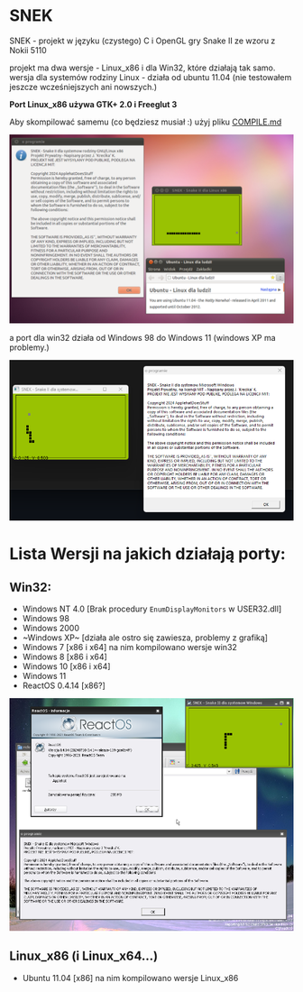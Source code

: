 # SNEK
SNEK - projekt w języku (czystego) C i OpenGL gry Snake II ze wzoru z Nokii 5110

projekt ma dwa wersje - Linux_x86 i dla Win32, które działają tak samo.
wersja dla systemów rodziny Linux - działa od ubuntu 11.04 (nie testowałem jeszcze wcześniejszych ani nowszych.)

**Port Linux_x86 używa GTK+ 2.0 i Freeglut 3**

Aby skompilować samemu (co będziesz musiał :) użyj pliku <a href="https://github.com/ApplehatDot/SNEK/blob/main/docs%2FCOMPILE.md">COMPILE.md</a>

<img src="source/images/ubuntuSNEK.png">

a port dla win32 działa od Windows 98 do Windows 11 (windows XP ma problemy.)

<img src="source/images/windowsSNEK.png">

# Lista Wersji na jakich działają porty:
## Win32:
- Windows NT 4.0 [Brak procedury `EnumDisplayMonitors` w USER32.dll]
- Windows 98
- Windows 2000
- ~Windows XP~ [działa ale ostro się zawiesza, problemy z grafiką]
- Windows 7 [x86 i x64] na nim kompilowano wersje win32
- Windows 8 [x86 i x64]
- Windows 10 [x86 i x64]
- Windows 11
- ReactOS 0.4.14 [x86?]
<img src="source/images/ReactOS.png">

## Linux_x86 (i Linux_x64...)
- Ubuntu 11.04 [x86] na nim kompilowano wersje Linux_x86

